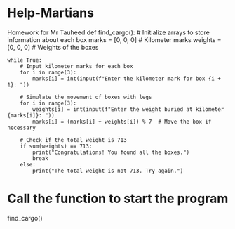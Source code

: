 # Help-Martians
Homework for Mr Tauheed
def find_cargo():
    # Initialize arrays to store information about each box
    marks = [0, 0, 0]  # Kilometer marks
    weights = [0, 0, 0]  # Weights of the boxes

    while True:
        # Input kilometer marks for each box
        for i in range(3):
            marks[i] = int(input(f"Enter the kilometer mark for box {i + 1}: "))

        # Simulate the movement of boxes with legs
        for i in range(3):
            weights[i] = int(input(f"Enter the weight buried at kilometer {marks[i]}: "))
            marks[i] = (marks[i] + weights[i]) % 7  # Move the box if necessary

        # Check if the total weight is 713
        if sum(weights) == 713:
            print("Congratulations! You found all the boxes.")
            break
        else:
            print("The total weight is not 713. Try again.")

# Call the function to start the program
find_cargo()
